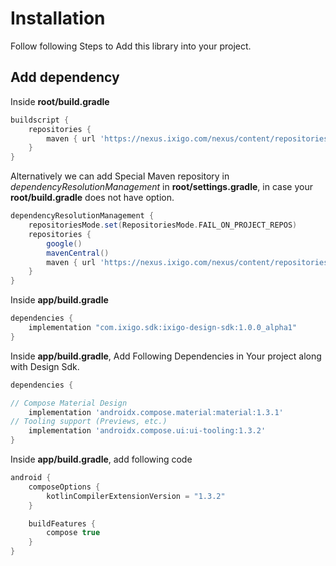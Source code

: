 # Installation

Follow following Steps to Add this library into your project.

## Add dependency

Inside **root/build.gradle**

```groovy
buildscript {
    repositories {
        maven { url 'https://nexus.ixigo.com/nexus/content/repositories/androidshared' }
    }
}

```

Alternatively we can add Special Maven repository in *dependencyResolutionManagement*
in **root/settings.gradle**, in case your **root/build.gradle** does not have option.

```groovy
dependencyResolutionManagement {
    repositoriesMode.set(RepositoriesMode.FAIL_ON_PROJECT_REPOS)
    repositories {
        google()
        mavenCentral()
        maven { url 'https://nexus.ixigo.com/nexus/content/repositories/androidshared' }
    }
}
```

Inside **app/build.gradle**

```groovy
dependencies {
    implementation "com.ixigo.sdk:ixigo-design-sdk:1.0.0_alpha1"
}

```

Inside **app/build.gradle**, Add Following Dependencies in Your project along with Design Sdk.

```groovy
dependencies {

// Compose Material Design
    implementation 'androidx.compose.material:material:1.3.1'
// Tooling support (Previews, etc.)
    implementation 'androidx.compose.ui:ui-tooling:1.3.2'
}
```

Inside **app/build.gradle**, add following code

```groovy
android {
    composeOptions {
        kotlinCompilerExtensionVersion = "1.3.2"
    }

    buildFeatures {
        compose true
    }
}
```
